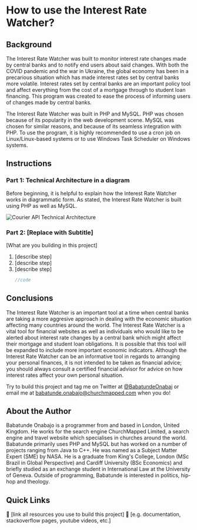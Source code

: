 # How to use the Interest Rate Watcher?

## Background
The Interest Rate Watcher was built to monitor interest rate changes made by central banks and to notify end users about said changes. With both the COVID pandemic and the war in Ukraine, the global economy has been in a precarious situation which has made interest rates set by central banks more volatile. Interest rates set by central banks are an important policy tool and affect everything from the cost of a mortgage through to student loan financing. This program was created to ease the process of informing users of changes made by central banks. 

The Interest Rate Watcher was built in PHP and MySQL. PHP was chosen because of its popularity in the web development scene. MySQL was chosen for similar reasons, and because of its seamless integration with PHP. To use the program, it is highly recommended to use a cron job on Linux/Linux-based systems or to use Windows Task Scheduler on Windows systems. 

## Instructions

### Part 1: Technical Architecture in a diagram 
Before beginning, it is helpful to explain how the Interest Rate Watcher works in diagrammatic form. As stated, the Interest Rate Watcher is built using 
PHP as well as MySQL.

![Courier API Technical Architecture](https://user-images.githubusercontent.com/36359216/203490709-16b2401d-d42f-4d15-9b92-8bde2dc4d28b.JPG)



### Part 2: [Replace with Subtitle]

[What are you building in this project]

1. [describe step]
2. [describe step]
3. [describe step]
   ```go
   //code
   ```

## Conclusions

The Interest Rate Watcher is an important tool at a time when central banks are taking a more aggresive approach in dealing with the economic situation affecting many countries around the world. The Interest Rate Watcher is a vital tool for financial websites as well as individuals who would like to be alerted about interest rate changes by a central bank which might affect their mortgage and student loan obligations. It is possible that this tool will be expanded to include more important economic indicators. Although the Interest Rate Watcher can be an informative tool in regards to arranging your personal finances, it is not intended to be taken as financial advice; you should always consult a certified financial advisor for advice on how interest rates affect your own personal situation. 

Try to build this project and tag me on Twitter at [@BabatundeOnabaj](https://twitter.com/BabatundeOnabaj) or email me at babatunde.onabajo@churchmapped.com when you do!

## About the Author

Babatunde Onabajo is a programmer from and based in London, United Kingdom. He works for the search engine ChurchMapped Limited, a search engine and travel website which specialises in churches around the world. Babatunde primarily uses PHP and MySQL but has worked on a number of projects ranging from Java to C++. He was named as a Subject Matter Expert (SME) by NASA. He is a graduate from King's College, London (MSc Brazil in Global Perspective) and Cardiff University (BSc Economics) and briefly studied as an exchange student in International Law at the University of Geneva. Outside of programming, Babatunde is interested in politics, hip-hop and theology.

## Quick Links

🔗 [link all resources you use to build this project]
🔗 [e.g. documentation, stackoverflow pages, youtube videos, etc.]

